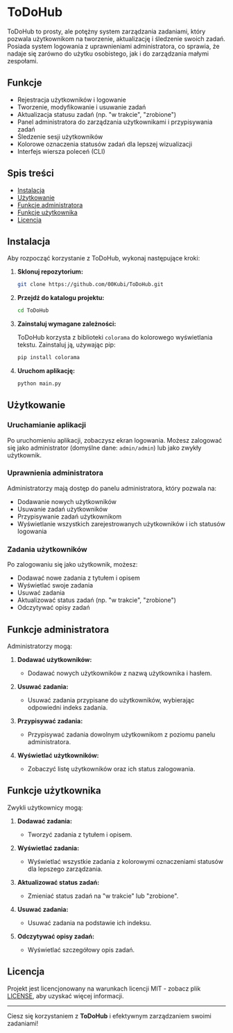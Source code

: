 # ToDoHub

ToDoHub to prosty, ale potężny system zarządzania zadaniami, który pozwala użytkownikom na tworzenie, aktualizację i śledzenie swoich zadań. Posiada system logowania z uprawnieniami administratora, co sprawia, że nadaje się zarówno do użytku osobistego, jak i do zarządzania małymi zespołami.

## Funkcje

- Rejestracja użytkowników i logowanie
- Tworzenie, modyfikowanie i usuwanie zadań
- Aktualizacja statusu zadań (np. "w trakcie", "zrobione")
- Panel administratora do zarządzania użytkownikami i przypisywania zadań
- Śledzenie sesji użytkowników
- Kolorowe oznaczenia statusów zadań dla lepszej wizualizacji
- Interfejs wiersza poleceń (CLI)

## Spis treści

- [Instalacja](#instalacja)
- [Użytkowanie](#użytkowanie)
- [Funkcje administratora](#funkcje-administratora)
- [Funkcje użytkownika](#funkcje-użytkownika)
- [Licencja](#licencja)

## Instalacja

Aby rozpocząć korzystanie z ToDoHub, wykonaj następujące kroki:

1. **Sklonuj repozytorium:**

   ```bash
   git clone https://github.com/00Kubi/ToDoHub.git
   ```

2. **Przejdź do katalogu projektu:**

   ```bash
   cd ToDoHub
   ```

3. **Zainstaluj wymagane zależności:**

   ToDoHub korzysta z biblioteki `colorama` do kolorowego wyświetlania tekstu. Zainstaluj ją, używając pip:

   ```bash
   pip install colorama
   ```

4. **Uruchom aplikację:**

   ```bash
   python main.py
   ```

## Użytkowanie

### Uruchamianie aplikacji

Po uruchomieniu aplikacji, zobaczysz ekran logowania. Możesz zalogować się jako administrator (domyślne dane: `admin/admin`) lub jako zwykły użytkownik.

### Uprawnienia administratora

Administratorzy mają dostęp do panelu administratora, który pozwala na:

- Dodawanie nowych użytkowników
- Usuwanie zadań użytkowników
- Przypisywanie zadań użytkownikom
- Wyświetlanie wszystkich zarejestrowanych użytkowników i ich statusów logowania

### Zadania użytkowników

Po zalogowaniu się jako użytkownik, możesz:

- Dodawać nowe zadania z tytułem i opisem
- Wyświetlać swoje zadania
- Usuwać zadania
- Aktualizować status zadań (np. "w trakcie", "zrobione")
- Odczytywać opisy zadań

## Funkcje administratora

Administratorzy mogą:

1. **Dodawać użytkowników:**
   - Dodawać nowych użytkowników z nazwą użytkownika i hasłem.
   
2. **Usuwać zadania:**
   - Usuwać zadania przypisane do użytkowników, wybierając odpowiedni indeks zadania.
   
3. **Przypisywać zadania:**
   - Przypisywać zadania dowolnym użytkownikom z poziomu panelu administratora.

4. **Wyświetlać użytkowników:**
   - Zobaczyć listę użytkowników oraz ich status zalogowania.

## Funkcje użytkownika

Zwykli użytkownicy mogą:

1. **Dodawać zadania:**
   - Tworzyć zadania z tytułem i opisem.
   
2. **Wyświetlać zadania:**
   - Wyświetlać wszystkie zadania z kolorowymi oznaczeniami statusów dla lepszego zarządzania.
   
3. **Aktualizować status zadań:**
   - Zmieniać status zadań na "w trakcie" lub "zrobione".

4. **Usuwać zadania:**
   - Usuwać zadania na podstawie ich indeksu.

5. **Odczytywać opisy zadań:**
   - Wyświetlać szczegółowy opis zadań.

## Licencja

Projekt jest licencjonowany na warunkach licencji MIT - zobacz plik [LICENSE](LICENSE), aby uzyskać więcej informacji.

---

Ciesz się korzystaniem z **ToDoHub** i efektywnym zarządzaniem swoimi zadaniami!
